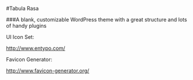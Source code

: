 #Tabula Rasa

###A blank, customizable WordPress theme with a great structure and lots of handy plugins

UI Icon Set: 

http://www.entypo.com/

Favicon Generator: 

http://www.favicon-generator.org/
